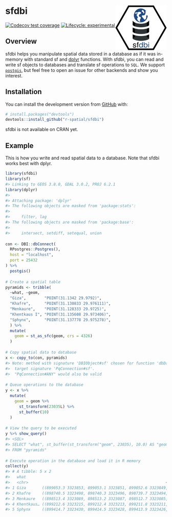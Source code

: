 
<!-- README.md is generated from README.Rmd. Please edit that file -->

# sfdbi <img src='man/figures/logo.svg' align="right" height="139" />

<!-- badges: start -->

[![Codecov test
coverage](https://codecov.io/gh/r-spatial/sfdbi/branch/master/graph/badge.svg)](https://codecov.io/gh/r-spatial/sfdbi?branch=master)
[![Lifecycle:
experimental](https://img.shields.io/badge/lifecycle-experimental-orange.svg)](https://www.tidyverse.org/lifecycle/#experimental)
<!-- badges: end -->

## Overview

sfdbi helps you manipulate spatial data stored in a database as if it
was in-memory with standard sf and [dplyr](https://dplyr.tidyverse.org/)
functions. With sfdbi, you can read and write sf objects to databases
and translate sf operations to `SQL`. We support
[`postgis`](https://postgis.net/), but feel free to open an issue for
other backends and show you interest.

## Installation

You can install the development version from
[GitHub](https://github.com/) with:

``` r
# install.packages("devtools")
devtools::install_github("r-spatial/sfdbi")
```

sfdbi is not available on CRAN yet.

## Example

This is how you write and read spatial data to a database. Note that
sfdbi works best with dplyr.

``` r
library(sfdbi)
library(sf)
#> Linking to GEOS 3.8.0, GDAL 3.0.2, PROJ 6.2.1
library(dplyr)
#> 
#> Attaching package: 'dplyr'
#> The following objects are masked from 'package:stats':
#> 
#>     filter, lag
#> The following objects are masked from 'package:base':
#> 
#>     intersect, setdiff, setequal, union

con <- DBI::dbConnect(
  RPostgres::Postgres(), 
  host = "localhost", 
  port = 25432
) %>%
  postgis()

# Create a spatial table
pyramids <- tribble(  
  ~what, ~geom,
  "Giza",        "POINT(31.1342 29.9792)",
  "Khafre",      "POINT(31.130833 29.976111)", 
  "Menkaure",    "POINT(31.128333 29.9725)",
  "Khentkaus I", "POINT(31.135608 29.973406)", 
  "Sphynx",      "POINT(31.137778 29.975278)",
  ) %>% 
  mutate(
    geom = st_as_sfc(geom, crs = 4326)
  )

# Copy spatial data to database
x <- copy_to(con, pyramids)
#> Note: method with signature 'DBIObject#sf' chosen for function 'dbDataType',
#>  target signature 'PqConnection#sf'.
#>  "PqConnection#ANY" would also be valid

# Queue operations to the database
y <- x %>% 
  mutate(
    geom = geom %>% 
      st_transform(23035L) %>% 
      st_buffer(10)
  )

# View the query to be executed
y %>% show_query()
#> <SQL>
#> SELECT "what", st_buffer(st_transform("geom", 23035), 10.0) AS "geom"
#> FROM "pyramids"

# Execute operation in the database and load it in R memory
collect(y)
#> # A tibble: 5 x 2
#>   what                                                                      geom
#>   <chr>                                                            <POLYGON [m]>
#> 1 Giza       ((899053.3 3323853, 899053.1 3323851, 899052.6 3323849, 899051.7 3…
#> 2 Khafre     ((898740.5 3323498, 898740.3 3323496, 898739.7 3323494, 898738.8 3…
#> 3 Menkaure   ((898513.4 3323089, 898513.2 3323087, 898512.7 3323085, 898511.7 3…
#> 4 Khentkaus… ((899212.6 3323215, 899212.4 3323213, 899211.8 3323211, 899210.9 3…
#> 5 Sphynx     ((899414.7 3323430, 899414.5 3323428, 899413.9 3323426, 899413 332…
```
